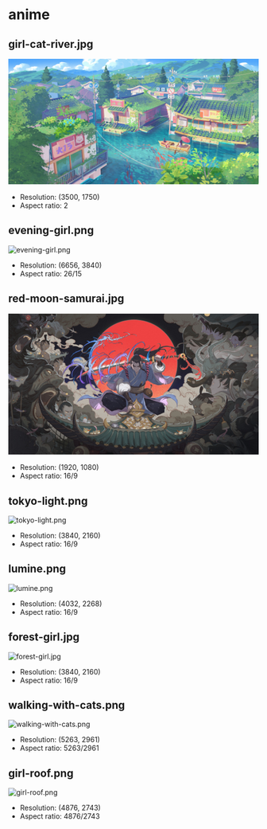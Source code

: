 # anime

## girl-cat-river.jpg

![girl-cat-river.jpg](girl-cat-river.jpg)

- Resolution: (3500, 1750)
- Aspect ratio: 2

## evening-girl.png

![evening-girl.png](evening-girl.png)

- Resolution: (6656, 3840)
- Aspect ratio: 26/15

## red-moon-samurai.jpg

![red-moon-samurai.jpg](red-moon-samurai.jpg)

- Resolution: (1920, 1080)
- Aspect ratio: 16/9

## tokyo-light.png

![tokyo-light.png](tokyo-light.png)

- Resolution: (3840, 2160)
- Aspect ratio: 16/9

## lumine.png

![lumine.png](lumine.png)

- Resolution: (4032, 2268)
- Aspect ratio: 16/9

## forest-girl.jpg

![forest-girl.jpg](forest-girl.jpg)

- Resolution: (3840, 2160)
- Aspect ratio: 16/9

## walking-with-cats.png

![walking-with-cats.png](walking-with-cats.png)

- Resolution: (5263, 2961)
- Aspect ratio: 5263/2961

## girl-roof.png

![girl-roof.png](girl-roof.png)

- Resolution: (4876, 2743)
- Aspect ratio: 4876/2743


